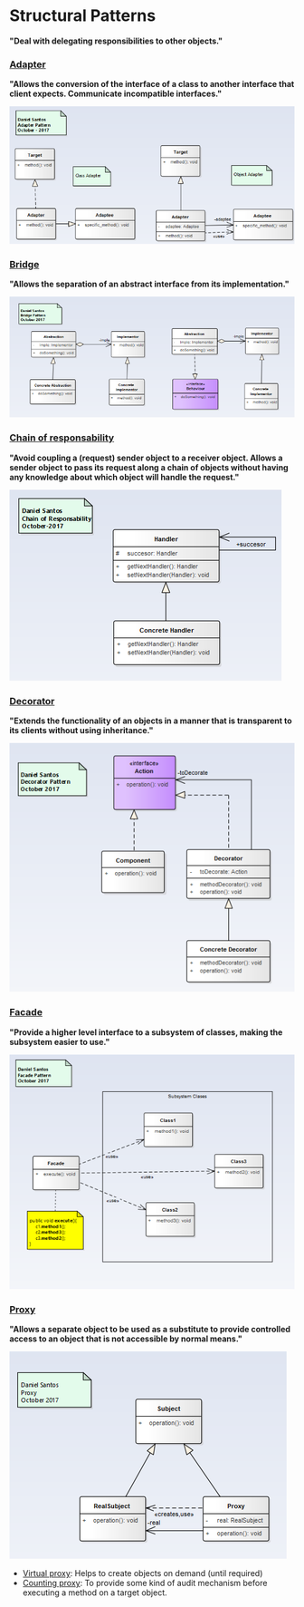 # Structural   Patterns
  __"Deal with delegating responsibilities to other objects."__

### [Adapter](Adapter/readme.md)
__"Allows the conversion of the interface of a class to another interface that client expects. Communicate incompatible interfaces."__

![structural](Adapter/adapter.png)

### [Bridge](Bridge/readme.md)
__"Allows the separation of an abstract interface from its implementation."__


![structural](Bridge/bridge.png)


### [Chain of responsability](ChainResponsibility/readme.md)
__"Avoid coupling a (request) sender object to a receiver object. Allows a sender object to pass its request along a chain of objects without having any knowledge about which object will handle the request."__


![structural](ChainResponsibility/chain.png)



### [Decorator](Decorator/readme.md)
__"Extends the functionality of an objects in a manner that is transparent to its clients without using inheritance."__


![structural](Decorator/decorator.png)


### [Facade](Facade/readme.md)
__"Provide a higher level interface to a subsystem of classes, making the subsystem easier to use."__


![structural](Facade/facade.png)



### [Proxy](Proxy/readme.md)
__"Allows a separate object to be used as a substitute to provide controlled access to an object that is not accessible by normal means."__


![structural](Proxy/proxy.png)


  - [Virtual proxy](VirtualProxy/readme.md): Helps to create objects on demand (until required)
  - [Counting proxy](CountingProxy/readme.md): To provide some kind of audit mechanism before executing a method on a target object.
